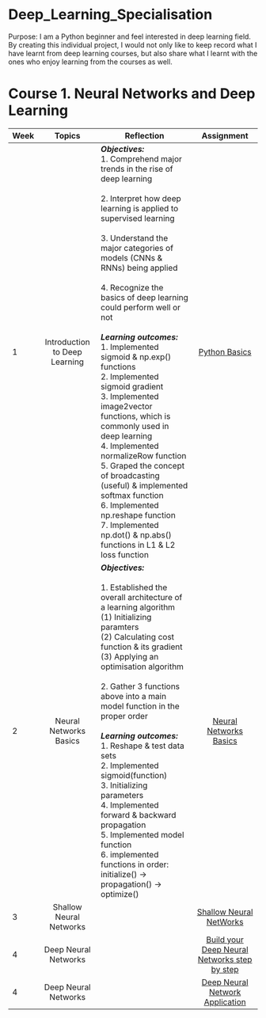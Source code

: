 # Deep_Learning_Specialisation

Purpose: I am a Python beginner and feel interested in deep learning field.
By creating this individual project, I would not only like to keep record what I have learnt from deep learning courses, but also share what I learnt with the ones who enjoy learning from the courses as well.

# Course 1. Neural Networks and Deep Learning

|Week| Topics| Reflection | Assignment |
|----|:------:| ------- |:------------:|
|1|Introduction to Deep Learning|<strong><em> Objectives: </strong></em><br>1. Comprehend major trends in the rise of deep learning <br><br> 2. Interpret how deep learning is applied to supervised learning <br><br> 3. Understand the major categories of models (CNNs & RNNs) being applied <br><br> 4. Recognize the basics of deep learning could perform well or not <br><br>  <strong><em>Learning outcomes: </em></strong> <br> 1. Implemented sigmoid & np.exp() functions <br> 2. Implemented sigmoid gradient <br> 3. Implemented image2vector functions, which is commonly used in deep learning <br> 4. Implemented normalizeRow function <br> 5. Graped the concept of broadcasting (useful) & implemented softmax function <br> 6. Implemented np.reshape function <br> 7. Implemented np.dot() & np.abs() functions in L1 & L2 loss function|[Python Basics](https://github.com/joyfinder/Deep_Learning_Specialisation/blob/master/Neural%20NetWorks%20and%20Deep%20Learning/Week%201%20Introduction%20to%20deep%20learning/Python_Basics_With_Numpy_v3a.ipynb)|
|2|Neural Networks Basics|<strong><em> Objectives: </strong></em><br><br> 1. Established the overall architecture of a learning algorithm <br> (1)  Initializing paramters <br> (2) Calculating cost function & its gradient <br> (3) Applying an optimisation algorithm <br><br> 2. Gather 3 functions above into a main model function in the proper order <br><br>  <strong><em>Learning outcomes: </em></strong> <br> 1. Reshape & test data sets <br> 2. Implemented sigmoid(function) <br> 3. Initializing parameters <br> 4. Implemented forward & backward propagation <br> 5. Implemented model function <br> 6. implemented functions in order: initialize() -> propagation() -> optimize() |[Neural Networks Basics](https://github.com/joyfinder/Deep_Learning_Specialisation/blob/master/Neural%20NetWorks%20and%20Deep%20Learning/Week%202%20Neural%20Networks%20Basics/Logistic_Regression_with_a_Neural_Network_mindset_v6a.ipynb)|
|3|Shallow Neural Networks||[Shallow Neural NetWorks](https://github.com/joyfinder/Deep_Learning_Specialisation/blob/master/Neural%20NetWorks%20and%20Deep%20Learning/Week%203%20Shallow%20neural%20networks/Planar_data_classification_with_onehidden_layer_v6c.ipynb)|
|4|Deep Neural Networks||[Build your Deep Neural Networks step by step](https://github.com/joyfinder/Deep_Learning_Specialisation/blob/master/Neural%20NetWorks%20and%20Deep%20Learning/Week%204%20Deep%20Neural%20Networks/Building_your_Deep_Neural_Network_Step_by_Step_v8a.ipynb)|
|4|Deep Neural Networks||[Deep Neural Network Application](https://github.com/joyfinder/Deep_Learning_Specialisation/blob/master/Neural%20NetWorks%20and%20Deep%20Learning/Week%204%20Deep%20Neural%20Networks/Deep%2BNeural%2BNetwork%2B-%2BApplication%2Bv8.ipynb)|

